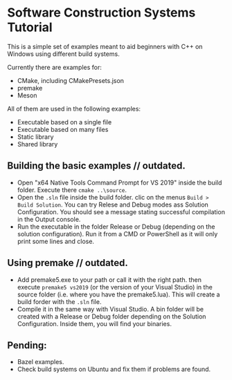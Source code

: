 # Software Construction Systems Tutorial

This is a simple set of examples meant to aid beginners with C++ on Windows using different build systems.

Currently there are examples for:

- CMake, including CMakePresets.json
- premake
- Meson

All of them are used in the following examples:

- Executable based on a single file
- Executable based on many files
- Static library
- Shared library

## Building the basic examples // outdated.

- Open "x64 Native Tools Command Prompt for VS 2019" inside the build folder. Execute there `cmake ..\source`.
- Open the `.sln` file inside the build folder. clic on the menus `Build > Build Solution`. You can try Relese and Debug modes ass Solution Configuration. You should see a message stating successful compilation in the Output console.
- Run the executable in the folder Release or Debug (depending on the solution configuration). Run it from a CMD or PowerShell as it will only print some lines and close.

## Using premake // outdated.

- Add premake5.exe to your path or call it with the right path. then execute `premake5 vs2019` (or the version of your Visual Studio) in the source folder (i.e. where you have the premake5.lua). This will create a build forder with the `.sln` file.
- Compile it in the same way with Visual Studio. A bin folder will be created with a Release or Debug folder depending on the Solution Configuration. Inside them, you will find your binaries.

## Pending:

- Bazel examples.
- Check build systems on Ubuntu and fix them if problems are found.
